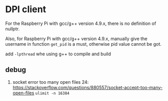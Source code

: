 # DPI client

For the Raspberry Pi with gcc/g++ version 4.9.x, there is no definition of nullptr.

Also, for Raspberry Pi with gcc/g++ version 4.9.x, manually give the username in function `get_pid` is a must, otherwise pid value cannot be got. 

add `-lpthread` whe using g++ to compile and build

## debug

1. socket error too many open files 24:
https://stackoverflow.com/questions/880557/socket-accept-too-many-open-files
`ulimit -n 16384`
